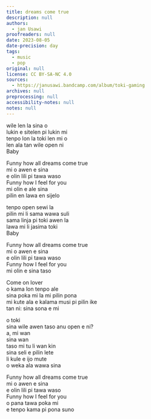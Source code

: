 ```yaml
---
title: dreams come true
description: null
authors:
  - jan Usawi
proofreaders: null
date: 2023-08-05
date-precision: day
tags:
  - music
  - pop
original: null
license: CC BY-SA-NC 4.0
sources:
  - https://janusawi.bandcamp.com/album/toki-gaming
archives: null
preprocessing: null
accessibility-notes: null
notes: null
---
```


wile len la sina o  \
lukin e sitelen pi lukin mi  \
tenpo lon la toki len mi o   \
len ala tan wile open ni  \
Baby

Funny how all dreams come true  \
mi o awen e sina  \
e olin lili pi tawa waso  \
Funny how I feel for you  \
mi olin e ale sina  \
pilin en lawa en sijelo

tenpo open sewi la   \
pilin mi li sama wawa suli  \
sama linja pi toki awen la  \
lawa mi li jasima toki  \
Baby

Funny how all dreams come true  \
mi o awen e sina  \
e olin lili pi tawa waso  \
Funny how I feel for you  \
mi olin e sina taso

Come on lover  \
o kama lon tenpo ale  \
sina poka mi la mi pilin pona  \
mi kute ala e kalama musi pi pilin ike  \
tan ni: sina sona e mi

o toki  \
sina wile awen taso anu open e ni?  \
a, mi wan  \
sina wan  \
taso mi tu li wan kin  \
sina seli e pilin lete  \
li kule e ijo mute  \
o weka ala wawa sina

Funny how all dreams come true  \
mi o awen e sina  \
e olin lili pi tawa waso  \
Funny how I feel for you  \
o pana tawa poka mi  \
e tenpo kama pi pona suno
